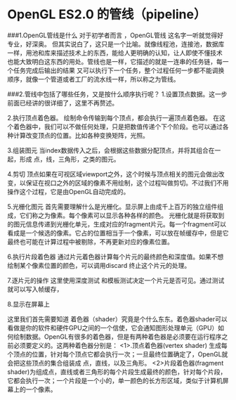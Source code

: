 # OpenGL ES2.0 的管线（pipeline）
###1.OpenGL管线是什么
对于初学者而言 ，OpenGL管线 这名字一听就觉得好专业，好深奥。
但其实说白了，这只是一个比喻。就像线程池，连接池，数据库一样，用池和库来描述技术上的东西，能给人更明确的认知，让人即使不懂技术 也能大致明白这东西的用处。管线也是一样，它描述的就是一连串的任务链，每一个任务完成后输出的结果 又可以执行下一个任务，整个过程任何一步都不能调换顺序，就像一个管道或者工厂的流水线一样，所以称之为管线。

###2.管线中包括了哪些任务，又是按什么顺序执行呢？
1.设置顶点数据。这一步前面已经讲的很详细了，这里不再赘述。

2.执行顶点着色器。
绘制命令传输到每个顶点，都会执行一遍顶点着色器。
在这个着色器中，我们可以不做任何处理，只是把数值传递个下个阶段。也可以通过各种计算改变顶点的位置。比如各种变换矩阵，光照。

3.组装图元
当index数据传入之后，会根据这些数据分配顶点，并将其组合在一起，形成 点，线，三角形，之类的图元。

4.剪切
顶点如果在可视区域viewport之外，这个时候与顶点相关的图元会做出改变，以保证在视口之外的区域的像素不用绘制，这个过程叫做剪切。不过我们不用操作这个过程，它是由OpenGL自动完成的。

5.光栅化图元
首先需要理解什么是光栅化。显示屏上由成千上百万的独立组件组成，它们称之为像素。每个像素可以显示各种各样的颜色。
光栅化就是将获取到的图元信息传递到光栅化单元，生成对应的fragment片元。每一个fragment可以看成是一个候选的像素。它占的位置相当于一个像素，可以放在帧缓存中，但是它最终也可能在计算过程中被剔除，不再更新对应的像素位置。

6.执行片段着色器
通过片元着色器计算每个片元的最终颜色和深度值。如果不想绘制某个像素位置的颜色，可以调用discard 终止这个片元的处理。

7.逐片元的操作
这里使用深度测试 和模板测试决定一个片元是否可见。通过测试就可以写入帧缓存，

8.显示在屏幕上



这里我们首先需要知道 着色器（shader）究竟是个什么东东。着色器shader可以看做是你的软件和硬件GPU之间的一个信使，它会通知图形处理单元（GPU）如何绘制数据。OpenGL有很多的着色器，但是有两种着色器是必须要在运行程序之前必须要定义的。这两种着色器分别是：
<1>.顶点着色器(vertex shader) 生成每个顶点的位置，针对每个顶点它都会执行一次；一旦最终位置确定了，OpenGL就会把这些顶点的集合组装成 点，直线，以及三角形。
<2>片段着色器(fragment shader)为组成点，直线或者三角形的每个片段生成最终的颜色，针对每个片段，它都会执行一次；一个片段是一个小的，单一颜色的长方形区域，类似于计算机屏幕上的一个像素。







